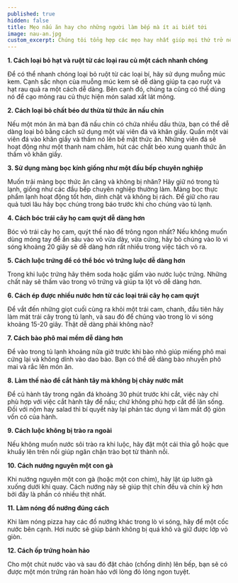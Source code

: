 ```yaml
---
published: true
hidden: false
title: Mẹo nấu ăn hay cho những người làm bếp mà ít ai biết tới
image: nau-an.jpg
custom_excerpt: Chúng tôi tổng hợp các mẹo hay nhất giúp mọi thứ trở nên dễ dàng hơn trong việc nấu nướng, bảo quản thực phẩm, làm sạch dụng cụ làm bếp… Mời các bạn cùng tham khảo.
---
```


**1. Cách loại bỏ hạt và ruột từ các loại rau củ một cách nhanh chóng**

Để có thể nhanh chóng loại bỏ ruột từ các loại bí, hãy sử dụng muỗng múc kem. Cạnh sắc nhọn của muỗng múc kem sẽ dễ dàng giúp ta cạo ruột và hạt rau quả ra một cách dễ dàng. Bên cạnh đó, chúng ta cũng có thể dùng nó để cạo mỏng rau củ thực hiện món salad xắt lát mỏng.

**2. Cách loại bỏ chất béo dư thừa từ thức ăn nấu chín**

Nếu một món ăn mà bạn đã nấu chín có chứa nhiều dầu thừa, bạn có thể dễ dàng loại bỏ bằng cách sử dụng một vài viên đá và khăn giấy. Quấn một vài viên đá vào khăn giấy và thấm nó lên bề mặt thức ăn. Những viên đá sẽ hoạt động như một thanh nam châm, hút các chất béo xung quanh thức ăn thấm vô khăn giấy.

**3. Sử dụng màng bọc kính giống như một đầu bếp chuyên nghiệp**

Muốn trải màng bọc thức ăn căng và không bị nhăn? Hãy giữ nó trong tủ lạnh, giống như các đầu bếp chuyên nghiệp thường làm. Màng bọc thực phẩm lạnh hoạt động tốt hơn, dính chặt và không bị rách. Để giữ cho rau quả tươi lâu hãy bọc chúng trong báo trước khi cho chúng vào tủ lạnh.

**4. Cách bóc trái cây họ cam quýt dễ dàng hơn**

Bóc vỏ trái cây họ cam, quýt thế nào để trông ngon nhất? Nếu không muốn dùng móng tay để ấn sâu vào vỏ vừa dày, vừa cứng, hãy bỏ chúng vào lò vi sóng khoảng 20 giây sẽ dễ dàng hơn rất nhiều trong việc tách vỏ ra.

**5. Cách luộc trứng để có thể bóc vỏ trứng luộc dễ dàng hơn**

Trong khi luộc trứng hãy thêm soda hoặc giấm vào nước luộc trứng. Những chất này sẽ thấm vào trong vỏ trứng và giúp ta lột vỏ dễ dàng hơn.

**6. Cách ép được nhiều nước hơn từ các loại trái cây họ cam quýt**

Để vắt đến những giọt cuối cùng ra khỏi một trái cam, chanh, đầu tiên hãy làm mát trái cây trong tủ lạnh, và sau đó để chúng vào trong lò vi sóng khoảng 15-20 giây. Thật dễ dàng phải không nào?

**7. Cách bào phô mai mềm dễ dàng hơn**

Để vào trong tủ lạnh khoảng nửa giờ trước khi bào nhỏ giúp miếng phô mai cứng lại và không dính vào dao bào. Bạn có thể dễ dàng bào nhuyễn phô mai và rắc lên món ăn.

**8. Làm thế nào để cắt hành tây mà không bị chảy nước mắt**

Để củ hành tây trong ngăn đá khoảng 30 phút trước khi cắt, việc này chỉ phù hợp với việc cắt hành tây để nấu; chứ không phù hợp cắt để lăn sống. Đối với nộm hay salad thì bí quyết này lại phản tác dụng vì làm mất độ giòn vốn có của hành.

**9. Cách luộc không bị trào ra ngoài**

Nếu không muốn nước sôi trào ra khi luộc, hãy đặt một cái thìa gỗ hoặc que khuấy lên trên nồi giúp ngăn chặn trào bọt từ thành nồi.

**10. Cách nướng nguyên một con gà**

Khi nướng nguyên một con gà (hoặc một con chim), hãy lật úp lườn gà xuống dưới khi quay. Cách nướng này sẽ giúp thịt chín đều và chín kỹ hơn bởi đây là phần có nhiều thịt nhất.

**11. Làm nóng đồ nướng đúng cách**

Khi làm nóng pizza hay các đồ nướng khác trong lò vi sóng, hãy để một cốc nước bên cạnh. Hơi nước sẽ giúp bánh không bị quá khô và giữ được lớp vỏ giòn.

**12. Cách ốp trứng hoàn hảo**

Cho một chút nước vào và sau đó đặt chảo (chống dính) lên bếp, bạn sẽ có được một món trứng rán hoàn hảo với lòng đỏ lỏng ngon tuyệt.